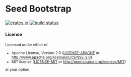 Seed Bootstrap
==============

[![crates.io](https://img.shields.io/crates/v/seed-bootstrap.svg)](https://crates.io/crates/seed-bootstrap)
[![build status](https://panoptix.semaphoreci.com/badges/seed-bootstrap/branches/main.svg)](https://panoptix.semaphoreci.com/projects/seed-bootstrap)

#### License

<sup>
Licensed under either of

 * Apache License, Version 2.0
   ([LICENSE-APACHE](LICENSE-APACHE) or http://www.apache.org/licenses/LICENSE-2.0)
 * MIT license
   ([LICENSE-MIT](LICENSE-MIT) or http://opensource.org/licenses/MIT)

at your option.
<sup>
